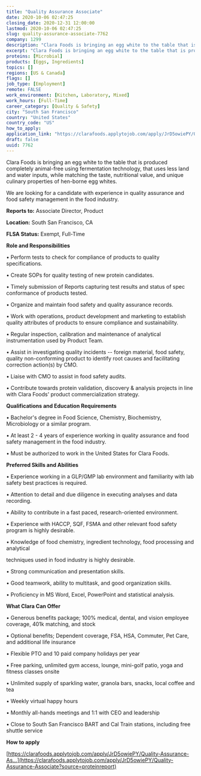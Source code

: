 ```yaml
---
title: "Quality Assurance Associate"
date: 2020-10-06 02:47:25
closing_date: 2020-12-31 12:00:00
lastmod: 2020-10-06 02:47:25
slug: quality-assurance-associate-7762
company: 1299
description: "Clara Foods is bringing an egg white to the table that is produced completely animal-free using fermentation technology, that uses less land and water inputs, while matching the taste, nutritional value, and unique culinary properties of hen-borne egg whites.We are looking for a candidate with experience in quality assurance and food safety management in the food industry.Reports to: Associate Director, ProductLocation: South San Francisco, CAFLSA Status: Exempt, Full-Time "
excerpt: "Clara Foods is bringing an egg white to the table that is produced completely animal-free using fermentation technology, that uses less land and water inputs, while matching the taste, nutritional value, and unique culinary properties of hen-borne egg whites.We are looking for a candidate with experience in quality assurance and food safety management in the food industry.Reports to: Associate Director, ProductLocation: South San Francisco, CAFLSA Status: Exempt, Full-Time "
proteins: [Microbial]
products: [Eggs, Ingredients]
topics: []
regions: [US & Canada]
flags: []
job_type: [Employment]
remote: FALSE
work_environment: [Kitchen, Laboratory, Mixed]
work_hours: [Full-Time]
career_category: [Quality & Safety]
city: "South San Francisco"
country: "United States"
country_code: "US"
how_to_apply: 
application_link: "https://clarafoods.applytojob.com/apply/JrD5owiePY/Quality-Assurance-Associate?source=proteinreport"
draft: false
uuid: 7762
---
```

Clara Foods is bringing an egg white to the table that is produced
completely animal-free using fermentation technology, that uses less
land and water inputs, while matching the taste, nutritional value, and
unique culinary properties of hen-borne egg whites.

We are looking for a candidate with experience in quality assurance and
food safety management in the food industry.

**Reports to:** Associate Director, Product

**Location:** South San Francisco, CA

**FLSA Status:** Exempt, Full-Time 

**Role and Responsibilities**

• Perform tests to check for compliance of products to quality
specifications.

• Create SOPs for quality testing of new protein candidates.

• Timely submission of Reports capturing test results and status of spec
conformance of products tested.

• Organize and maintain food safety and quality assurance records.

• Work with operations, product development and marketing to establish
quality attributes of products to ensure compliance and sustainability.

• Regular inspection, calibration and maintenance of analytical
instrumentation used by Product Team.

• Assist in investigating quality incidents -- foreign material, food
safety, quality non-conforming product to identify root causes and
facilitating correction action(s) by CMO.

• Liaise with CMO to assist in food safety audits.

• Contribute towards protein validation, discovery & analysis projects
in line with Clara Foods' product commercialization strategy.

**Qualifications and Education Requirements**

• Bachelor's degree in Food Science, Chemistry, Biochemistry,
Microbiology or a similar program.

• At least 2 - 4 years of experience working in quality assurance and
food safety management in the food industry.

• Must be authorized to work in the United States for Clara Foods.

**Preferred Skills and Abilities**

• Experience working in a GLP/GMP lab environment and familiarity with
lab safety best practices is required. 

• Attention to detail and due diligence in executing analyses and data
recording.

• Ability to contribute in a fast paced, research-oriented environment.

• Experience with HACCP, SQF, FSMA and other relevant food safety
program is highly desirable.

• Knowledge of food chemistry, ingredient technology, food processing
and analytical

techniques used in food industry is highly desirable.

• Strong communication and presentation skills.

• Good teamwork, ability to multitask, and good organization skills.

• Proficiency in MS Word, Excel, PowerPoint and statistical analysis.

**What Clara Can Offer**

• Generous benefits package; 100% medical, dental, and vision employee
coverage, 401k matching, and stock

• Optional benefits; Dependent coverage, FSA, HSA, Commuter, Pet Care,
and additional life insurance

• Flexible PTO and 10 paid company holidays per year

• Free parking, unlimited gym access, lounge, mini-golf patio, yoga and
fitness classes onsite 

• Unlimited supply of sparkling water, granola bars, snacks, local
coffee and tea

• Weekly virtual happy hours

• Monthly all-hands meetings and 1:1 with CEO and leadership

• Close to South San Francisco BART and Cal Train stations, including
free shuttle service


**How to apply**


[https://clarafoods.applytojob.com/apply/JrD5owiePY/Quality-Assurance-As...](https://clarafoods.applytojob.com/apply/JrD5owiePY/Quality-Assurance-Associate?source=proteinreport)
